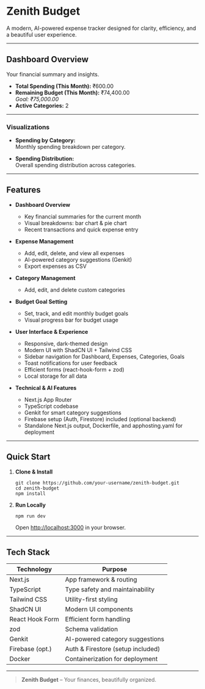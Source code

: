 # Zenith Budget

A modern, AI-powered expense tracker designed for clarity, efficiency, and a beautiful user experience.

---

## Dashboard Overview

Your financial summary and insights.

- **Total Spending (This Month):** ₹600.00
- **Remaining Budget (This Month):** ₹74,400.00  
  *Goal: ₹75,000.00*
- **Active Categories:** 2

---

### Visualizations

- **Spending by Category:**  
  Monthly spending breakdown per category.

- **Spending Distribution:**  
  Overall spending distribution across categories.

---

## Features

- **Dashboard Overview**
  - Key financial summaries for the current month
  - Visual breakdowns: bar chart & pie chart
  - Recent transactions and quick expense entry

- **Expense Management**
  - Add, edit, delete, and view all expenses
  - AI-powered category suggestions (Genkit)
  - Export expenses as CSV

- **Category Management**
  - Add, edit, and delete custom categories

- **Budget Goal Setting**
  - Set, track, and edit monthly budget goals
  - Visual progress bar for budget usage

- **User Interface & Experience**
  - Responsive, dark-themed design
  - Modern UI with ShadCN UI + Tailwind CSS
  - Sidebar navigation for Dashboard, Expenses, Categories, Goals
  - Toast notifications for user feedback
  - Efficient forms (react-hook-form + zod)
  - Local storage for all data

- **Technical & AI Features**
  - Next.js App Router
  - TypeScript codebase
  - Genkit for smart category suggestions
  - Firebase setup (Auth, Firestore) included (optional backend)
  - Standalone Next.js output, Dockerfile, and apphosting.yaml for deployment

---

## Quick Start

1. **Clone & Install**
    ```
    git clone https://github.com/your-username/zenith-budget.git
    cd zenith-budget
    npm install
    ```

2. **Run Locally**
    ```
    npm run dev
    ```
    Open [http://localhost:3000](http://localhost:3000) in your browser.

---

## Tech Stack

| Technology      | Purpose                                   |
|-----------------|-------------------------------------------|
| Next.js         | App framework & routing                   |
| TypeScript      | Type safety and maintainability           |
| Tailwind CSS    | Utility-first styling                     |
| ShadCN UI       | Modern UI components                      |
| React Hook Form | Efficient form handling                   |
| zod             | Schema validation                         |
| Genkit          | AI-powered category suggestions           |
| Firebase (opt.) | Auth & Firestore (setup included)         |
| Docker          | Containerization for deployment           |

---

> **Zenith Budget** – Your finances, beautifully organized.
